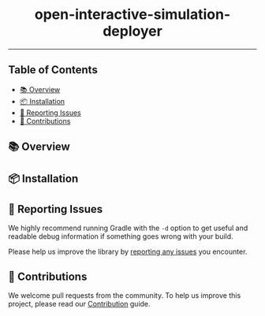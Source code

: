 <div align="center">

# open-interactive-simulation-deployer

</div>

---

## Table of Contents
- [📚 Overview](#-overview)
- [📦 Installation](#-installation)
- [🐞 Reporting Issues](#-reporting-issues)
- [🤝 Contributions](#-contributions)

## 📚 Overview

## 📦 Installation

## 🐞 Reporting Issues

We highly recommend running Gradle with the ```-d```
option to get useful and readable debug information if something goes wrong with your build.

Please help us improve the library
by [reporting any issues](https://github.com/jfrog/artifactory-gradle-plugin/issues/new/choose) you encounter.

## 🤝 Contributions

We welcome pull requests from the community. To help us improve this project, please read
our [Contribution](./CONTRIBUTING.md#-guidelines) guide.